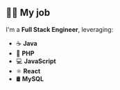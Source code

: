 ## 👩‍💻 My job  
I'm a **Full Stack Engineer**, leveraging:  
- ☕ **Java**  
- 🐘 **PHP**  
- 💻 **JavaScript**  
- ⚛️ **React**  
- 🛢️ **MySQL**  
